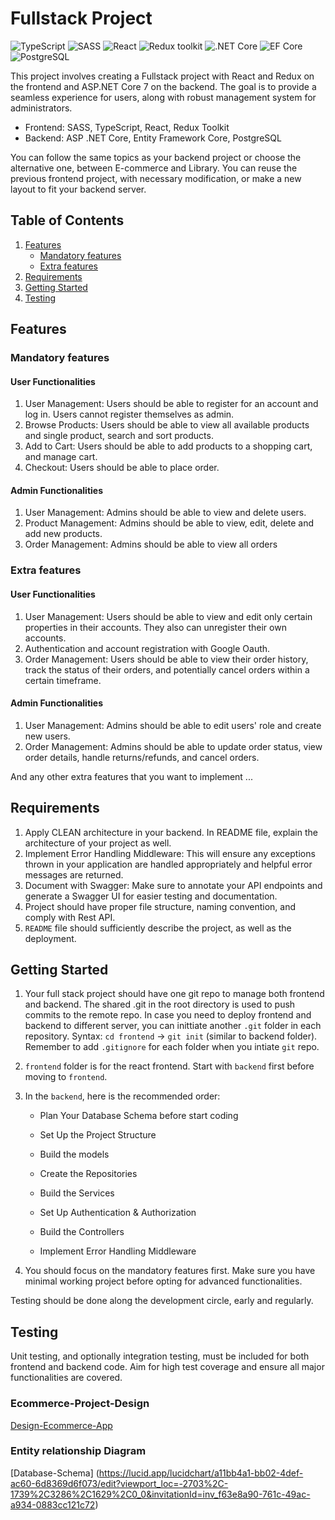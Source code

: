 # Fullstack Project

![TypeScript](https://img.shields.io/badge/TypeScript-v.4-green)
![SASS](https://img.shields.io/badge/SASS-v.4-hotpink)
![React](https://img.shields.io/badge/React-v.18-blue)
![Redux toolkit](https://img.shields.io/badge/Redux-v.1.9-brown)
![.NET Core](https://img.shields.io/badge/.NET%20Core-v.7-purple)
![EF Core](https://img.shields.io/badge/EF%20Core-v.7-cyan)
![PostgreSQL](https://img.shields.io/badge/PostgreSQL-v.14-drakblue)

This project involves creating a Fullstack project with React and Redux on the frontend and ASP.NET Core 7 on the backend. The goal is to provide a seamless experience for users, along with robust management system for administrators.

- Frontend: SASS, TypeScript, React, Redux Toolkit
- Backend: ASP .NET Core, Entity Framework Core, PostgreSQL

You can follow the same topics as your backend project or choose the alternative one, between E-commerce and Library. You can reuse the previous frontend project, with necessary modification, or make a new layout to fit your backend server.

## Table of Contents

1. [Features](#features)
   - [Mandatory features](#mandatory-features)
   - [Extra features](#extra-features)
2. [Requirements](#requirements)
3. [Getting Started](#getting-started)
4. [Testing](#testing)

## Features

### Mandatory features

#### User Functionalities

1. User Management: Users should be able to register for an account and log in. Users cannot register themselves as admin.
2. Browse Products: Users should be able to view all available products and single product, search and sort products.
3. Add to Cart: Users should be able to add products to a shopping cart, and manage cart.
4. Checkout: Users should be able to place order.

#### Admin Functionalities

1. User Management: Admins should be able to view and delete users.
2. Product Management: Admins should be able to view, edit, delete and add new products.
3. Order Management: Admins should be able to view all orders

### Extra features

#### User Functionalities

1. User Management: Users should be able to view and edit only certain properties in their accounts. They also can unregister their own accounts.
2. Authentication and account registration with Google Oauth.
3. Order Management: Users should be able to view their order history, track the status of their orders, and potentially cancel orders within a certain timeframe.

#### Admin Functionalities

1. User Management: Admins should be able to edit users' role and create new users.
2. Order Management: Admins should be able to update order status, view order details, handle returns/refunds, and cancel orders.

And any other extra features that you want to implement ...

## Requirements

1. Apply CLEAN architecture in your backend. In README file, explain the architecture of your project as well.
2. Implement Error Handling Middleware: This will ensure any exceptions thrown in your application are handled appropriately and helpful error messages are returned.
3. Document with Swagger: Make sure to annotate your API endpoints and generate a Swagger UI for easier testing and documentation.
4. Project should have proper file structure, naming convention, and comply with Rest API.
5. `README` file should sufficiently describe the project, as well as the deployment.

## Getting Started

1. Your full stack project should have one git repo to manage both frontend and backend. The shared .git in the root directory is used to push commits to the remote repo. In case you need to deploy frontend and backend to different server, you can inittiate another `.git` folder in each repository. Syntax: `cd frontend` -> `git init` (similar to backend folder). Remember to add `.gitignore` for each folder when you intiate `git` repo.
2. `frontend` folder is for the react frontend. Start with `backend` first before moving to `frontend`.
3. In the `backend`, here is the recommended order:

   - Plan Your Database Schema before start coding

   - Set Up the Project Structure

   - Build the models

   - Create the Repositories

   - Build the Services

   - Set Up Authentication & Authorization

   - Build the Controllers

   - Implement Error Handling Middleware

4. You should focus on the mandatory features first. Make sure you have minimal working project before opting for advanced functionalities.

Testing should be done along the development circle, early and regularly.

## Testing

Unit testing, and optionally integration testing, must be included for both frontend and backend code. Aim for high test coverage and ensure all major functionalities are covered.
### Ecommerce-Project-Design
[Design-Ecommerce-App](https://lucid.app/lucidspark/5de551fb-af72-4962-8385-00955c1fb85a/edit?viewport_loc=-579%2C-59%2C1920%2C1368%2C0_0&invitationId=inv_4c26e2c2-99b2-40a3-83f7-d559aa0b590c)

### Entity relationship Diagram
[Database-Schema] (https://lucid.app/lucidchart/a11bb4a1-bb02-4def-ac60-6d8369d6f073/edit?viewport_loc=-2703%2C-1739%2C3286%2C1629%2C0_0&invitationId=inv_f63e8a90-761c-49ac-a934-0883cc121c72)
